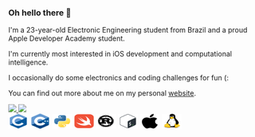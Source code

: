 ### Oh hello there 👋

I'm a 23-year-old Electronic Engineering student from Brazil and a proud Apple Developer Academy student.

I'm currently most interested in iOS development and computational intelligence.

I occasionally do some electronics and coding challenges for fun (:

You can find out more about me on my personal [website](https://vcoutasso.com).

<div>
  <a href="https://vcoutasso.com">
  <img height="180em" src="https://github-readme-stats.vercel.app/api?username=vcoutasso&show_icons=true&theme=onedark&count_private=true">
  <img height="180em" src="https://github-readme-stats.vercel.app/api/top-langs/?username=vcoutasso&layout=compact&theme=onedark&langs_count=6&exclude_repo=reading-notes,vcoutasso.github.io,CPGEI&hide=Jupyter Notebook">
  </a>
</div>

<div style="display: inline_block">
  <img align="center" height="30" width="40" src = "https://raw.githubusercontent.com/devicons/devicon/master/icons/c/c-original.svg">
  <img align="center" height="30" width="40" src = "https://raw.githubusercontent.com/devicons/devicon/master/icons/cplusplus/cplusplus-original.svg">
  <img align="center" height="30" width="40" src = "https://raw.githubusercontent.com/devicons/devicon/master/icons/python/python-original.svg">
  <img align="center" height="30" width="40" src = "https://raw.githubusercontent.com/devicons/devicon/master/icons/swift/swift-original.svg">
  <img align="center" height="30" width="40" src = "https://raw.githubusercontent.com/devicons/devicon/master/icons/rust/rust-plain.svg">
  <img align="center" height="30" width="40" src = "https://raw.githubusercontent.com/devicons/devicon/master/icons/bash/bash-original.svg">
  <img align="center" height="30" width="40" src = "https://raw.githubusercontent.com/devicons/devicon/master/icons/apple/apple-original.svg">
  <img align="center" height="30" width="40" src = "https://raw.githubusercontent.com/devicons/devicon/master/icons/linux/linux-original.svg">
</div>
